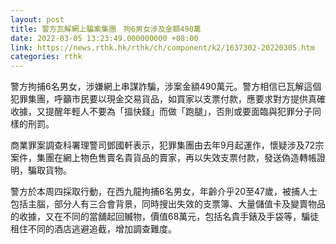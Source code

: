```yaml
---
layout: post
title: 警方瓦解網上騙案集團　拘6男女涉及金額490萬
date: 2022-03-05 13:23:49.000000000 +08:00
link: https://news.rthk.hk/rthk/ch/component/k2/1637302-20220305.htm
categories: rthk
---
```


警方拘捕6名男女，涉嫌網上串謀詐騙，涉案金額490萬元。警方相信已瓦解這個犯罪集團，呼籲市民要以現金交易貨品，如買家以支票付款，應要求對方提供真確收據，又提醒年輕人不要為「搵快錢」而做「跑腿」，否則或要面臨與犯罪分子同樣的刑罰。

商業罪案調查科署理警司鄧國軒表示，犯罪集團由去年9月起運作，懷疑涉及72宗案件，集團在網上物色售賣名貴貨品的賣家，再以失效支票付款，發送偽造轉帳證明，騙取貨物。

警方於本周四採取行動，在西九龍拘捕6名男女，年齡介乎20至47歲，被捕人士包括主腦，部分人有三合會背景，同時搜出失效的支票簿、大量儲值卡及變賣物品的收據，又在不同的當舖起回贓物，價值68萬元，包括名貴手錶及手袋等，騙徒租住不同的酒店逃避追截，增加調查難度。
